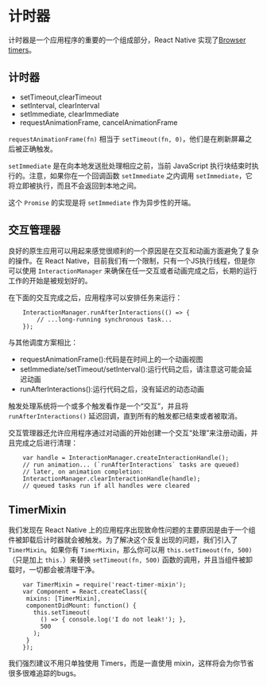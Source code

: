 # 计时器 

计时器是一个应用程序的重要的一个组成部分，React Native 实现了[Browser timers](https://developer.mozilla.org/en-US/Add-ons/Code_snippets/Timers)。 

## 计时器

- setTimeout,clearTimeout
- setInterval, clearInterval
- setImmediate, clearImmediate
- requestAnimationFrame, cancelAnimationFrame

`requestAnimationFrame(fn)` 相当于 `setTimeout(fn, 0)`，他们是在刷新屏幕之后被正确触发。

`setImmediate` 是在向本地发送批处理相应之前，当前 JavaScript 执行块结束时执行的。注意，如果你在一个回调函数 `setImmediate` 之内调用 `setImmediate`，它将立即被执行，而且不会返回到本地之间。

这个 `Promise` 的实现是将 `setImmediate` 作为异步性的开端。


## 交互管理器 

良好的原生应用可以用起来感觉很顺利的一个原因是在交互和动画方面避免了复杂的操作。在 React Native，目前我们有一个限制，只有一个JS执行线程，但是你可以使用 `InteractionManager` 来确保在任一交互或者动画完成之后，长期的运行工作的开始是被规划好的。

在下面的交互完成之后，应用程序可以安排任务来运行：

```
    InteractionManager.runAfterInteractions(() => {
		// ...long-running synchronous task...
    });
```

与其他调度方案相比：

- requestAnimationFrame():代码是在时间上的一个动画视图
- setImmediate/setTimeout/setInterval():运行代码之后，请注意这可能会延迟动画
- runAfterInteractions():运行代码之后，没有延迟的动态动画

触发处理系统将一个或多个触发看作是一个“交互”，并且将`runAfterInteractions()` 延迟回调，直到所有的触发都已结束或者被取消。

交互管理器还允许应用程序通过对动画的开始创建一个交互“处理”来注册动画，并且完成之后进行清理：

```
	var handle = InteractionManager.createInteractionHandle();
	// run animation... (`runAfterInteractions` tasks are queued)
	// later, on animation completion:
    InteractionManager.clearInteractionHandle(handle);
    // queued tasks run if all handles were cleared
```
  
## TimerMixin 

我们发现在 React Native 上的应用程序出现致命性问题的主要原因是由于一个组件被卸载后计时器就会被触发。为了解决这个反复出现的问题，我们引入了 `TimerMixin`。如果你有 `TimerMixin`，那么你可以用 `this.setTimeout(fn, 500)`（只是加上 `this.`）来替换 `setTimeout(fn, 500)` 函数的调用，并且当组件被卸载时，一切都会被清理干净。
>
```
    var TimerMixin = require('react-timer-mixin');
	var Component = React.createClass({
	 mixins: [TimerMixin],
     componentDidMount: function() {
   	   this.setTimeout(
     	 () => { console.log('I do not leak!'); },
    	 500
       ); 
     }
    });
```   

我们强烈建议不用只单独使用 Timers，而是一直使用 mixin，这样将会为你节省很多很难追踪的bugs。